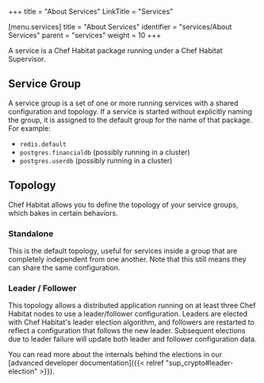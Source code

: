 +++
title = "About Services"
LinkTitle = "Services"

[menu.services]
    title = "About Services"
    identifier = "services/About Services"
    parent = "services"
    weight = 10
+++

A service is a Chef Habitat package running under a Chef Habitat Supervisor.

## Service Group

A service group is a set of one or more running services with a shared configuration
and topology. If a service is started without explicitly naming the
group, it is assigned to the default group for the name of that package. For example:

- `redis.default`
- `postgres.financialdb` (possibly running in a cluster)
- `postgres.userdb` (possibly running in a cluster)

## Topology

Chef Habitat allows you to define the topology of your service groups, which bakes
in certain behaviors.

### Standalone

This is the default topology, useful for services inside a group that are completely
independent from one another. Note that this still means they can share the same
configuration.

### Leader / Follower

This topology allows a distributed application running on at least three Chef Habitat
nodes to use a leader/follower configuration. Leaders are elected with Chef Habitat's
leader election algorithm, and followers are restarted to reflect a configuration
that follows the new leader. Subsequent elections due to leader failure will update
both leader and follower configuration data.

You can read more about the internals behind the elections in our [advanced developer
documentation]({{< relref "sup_crypto#leader-election" >}}).

